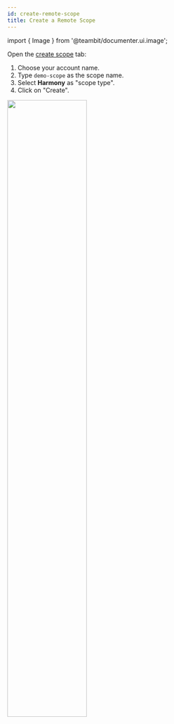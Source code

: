 ```yaml
---
id: create-remote-scope
title: Create a Remote Scope
---
```


import { Image } from '@teambit/documenter.ui.image';

Open the [create scope](https://bit.dev/~create-collection) tab:

1. Choose your account name.
1. Type `demo-scope` as the scope name.
1. Select **Harmony** as "scope type".
1. Click on "Create".

<Image src="/img/create_scope_new.png" padding={10} width="60%" />
